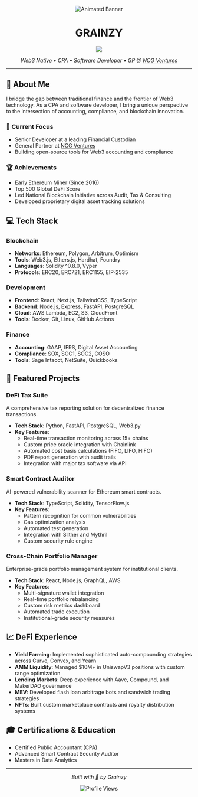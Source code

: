 <div align="center">
  
![Animated Banner](https://raw.githubusercontent.com/Grainzy/Grainzy/main/assets/banner.gif)

# GRAINZY

<a href="https://i.kym-cdn.com/entries/icons/original/000/000/091/TrollFace.jpg"><img src="https://img.shields.io/badge/LinkedIn-0077B5?style=for-the-badge&logo=linkedin&logoColor=white"/></a>

*Web3 Native • CPA • Software Developer • GP @ [NCG Ventures](https://ncgventures.xyz)*

</div>

---

## 🚀 About Me

I bridge the gap between traditional finance and the frontier of Web3 technology. As a CPA and software developer, I bring a unique perspective to the intersection of accounting, compliance, and blockchain innovation.

### 🎯 Current Focus
- Senior Developer at a leading Financial Custodian
- General Partner at [NCG Ventures](https://ncgventures.xyz)
- Building open-source tools for Web3 accounting and compliance

### 🏆 Achievements
- Early Ethereum Miner (Since 2016)
- Top 500 Global DeFi Score
- Led National Blockchain Initiative across Audit, Tax & Consulting
- Developed proprietary digital asset tracking solutions

## 💻 Tech Stack

### Blockchain
- **Networks**: Ethereum, Polygon, Arbitrum, Optimism
- **Tools**: Web3.js, Ethers.js, Hardhat, Foundry
- **Languages**: Solidity ^0.8.0, Vyper
- **Protocols**: ERC20, ERC721, ERC1155, EIP-2535

### Development
- **Frontend**: React, Next.js, TailwindCSS, TypeScript
- **Backend**: Node.js, Express, FastAPI, PostgreSQL
- **Cloud**: AWS Lambda, EC2, S3, CloudFront
- **Tools**: Docker, Git, Linux, GitHub Actions

### Finance
- **Accounting**: GAAP, IFRS, Digital Asset Accounting
- **Compliance**: SOX, SOC1, SOC2, COSO
- **Tools**: Sage Intacct, NetSuite, Quickbooks


## 🌟 Featured Projects

### DeFi Tax Suite
A comprehensive tax reporting solution for decentralized finance transactions.
- **Tech Stack**: Python, FastAPI, PostgreSQL, Web3.py
- **Key Features**:
  - Real-time transaction monitoring across 15+ chains
  - Custom price oracle integration with Chainlink
  - Automated cost basis calculations (FIFO, LIFO, HIFO)
  - PDF report generation with audit trails
  - Integration with major tax software via API

### Smart Contract Auditor
AI-powered vulnerability scanner for Ethereum smart contracts.
- **Tech Stack**: TypeScript, Solidity, TensorFlow.js
- **Key Features**:
  - Pattern recognition for common vulnerabilities
  - Gas optimization analysis
  - Automated test generation
  - Integration with Slither and Mythril
  - Custom security rule engine

### Cross-Chain Portfolio Manager
Enterprise-grade portfolio management system for institutional clients.
- **Tech Stack**: React, Node.js, GraphQL, AWS
- **Key Features**:
  - Multi-signature wallet integration
  - Real-time portfolio rebalancing
  - Custom risk metrics dashboard
  - Automated trade execution
  - Institutional-grade security measures

## 📈 DeFi Experience

- **Yield Farming**: Implemented sophisticated auto-compounding strategies across Curve, Convex, and Yearn
- **AMM Liquidity**: Managed $10M+ in UniswapV3 positions with custom range optimization
- **Lending Markets**: Deep experience with Aave, Compound, and MakerDAO governance
- **MEV**: Developed flash loan arbitrage bots and sandwich trading strategies
- **NFTs**: Built custom marketplace contracts and royalty distribution systems

## 🎓 Certifications & Education

- Certified Public Accountant (CPA)
- Advanced Smart Contract Security Auditor
- Masters in Data Analytics

---

<div align="center">

*Built with 💙 by Grainzy*

![Profile Views](https://komarev.com/ghpvc/?username=Grainzy&color=blueviolet)

</div>